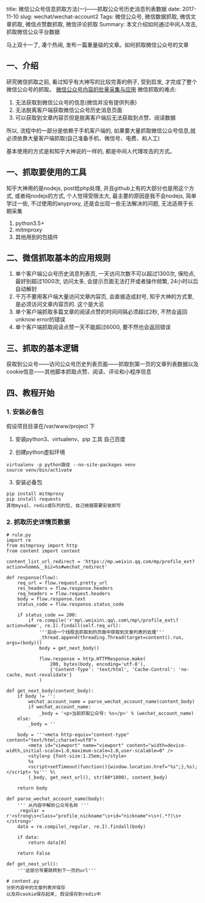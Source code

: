 title: 微信公众号信息抓取方法(一)——抓取公众号历史消息列表数据
date: 2017-11-10
slug: wechat/wechat-account2
Tags: 微信公众号, 微信数据抓取, 微信文章抓取, 微信点赞数抓取, 微信评论抓取
Summary: 本文介绍如何通过中间人攻击, 抓取微信公众平台数据

马上双十一了, 凑个热闹, 发布一篇重量级的文章。如何抓取微信公众号的文章

## 一、介绍
研究微信抓取之前, 看过知乎有大神写的比较完善的例子, 受到启发, 才完成了整个微信公众号的抓取。
[微信公众号内容的批量采集与应用](https://zhuanlan.zhihu.com/c_65943221)
微信抓取的难点:
1. 无法获取到微信公众号的信息(微信并没有提供列表)
2. 无法脱离客户端获取微信公众号历史消息页面
3. 可以获取到文章内容页但是脱离客户端后无法获取到点赞、阅读数据

所以, 流程中的一部分是依赖于手机客户端的, 如果要大量抓取微信公众号信息,就必须依靠大量客户端抓取(自己准备手机、微信号、电费、和人工)

基本使用的方式是和知乎大神说的一样的, 都是中间人代理攻击的方式。

## 一、抓取要使用的工具
知乎大神用的是nodejs, post给php处理, 并且github上有的大部分也是用这个方式, 或者纯nodejs的方式, 个人觉得受限太大, 最主要的原因是我不会nodejs, 简单学过一些, 不过使用的anyproxy, 还是会出现一些无法解决的问题, 无法适用于长期采集

1. python3.5+
2. mitmproxy
3. 其他用到的包插件

## 二、微信抓取基本的应用规则
1. 单个客户端公众号历史消息列表页, 一天访问次数不可以超过1300次, 保险点, 最好别超过1000次, 访问太多, 会提示页面无法打开或者操作频繁, 24小时以后自动解封
2. 千万不要用客户端大量访问文章内容页, 会直接造成封号, 知乎大神的方式里, 是必须访问文章内容页的. 这个是大忌
3. 单个客户端抓取多篇文章的阅读点赞的时间间隔必须超过2秒, 不然会返回unknow error的错误
4. 单个客户端抓取阅读点赞一天不能超过6000, 要不然也会返回错误

## 三、抓取的基本逻辑
获取到公众号——访问公众号历史列表页面——抓取到第一页的文章列表数据以及cookie信息——其他脚本抓取点赞、阅读、评论和小程序信息

## 四、教程开始
### 1. 安装必备包
假设项目目录在/var/www/project 下

1. 安装python3、virtualenv、pip 工具
自己百度

2. 创建python虚拟环境
```
virtualenv -p python路径 --no-site-packages venv
source venv/bin/activate
```

3. 安装必备包
```
pip install mitmproxy
pip install requests
其他mysql、redis或队列的包, 自己根据需要安装即可
```

### 2. 抓取历史详情页数据
```
# rule.py
import re
from mitmproxy import http
from content import content

content_list_url_redirect = 'https://mp.weixin.qq.com/mp/profile_ext?action=home&__biz=%s#wechat_redirect'

def response(flow):
    req_url = flow.request.pretty_url
    res_headers = flow.response.headers
    req_headers = flow.request.headers
    body = flow.response.text
    status_code = flow.response.status_code

    if status_code == 200:
        if re.compile('r'mp\.weixin\.qq\.com\/mp\/profile_ext\?action=home', re.I).findall(self.req_url):
            '''启动一个线程去抓取到的页面中获取到文章列表的处理'''
            _thread.append(threading.Thread(target=content().run, args=(body)))
            body = get_next_body()

            flow.response = http.HTTPResponse.make(
                200, bytes(body, encoding='utf-8'),
                {'Content-Type': 'text/html', 'Cache-Control': 'no-cache, must-revalidate'}
            )

def get_next_body(content_body):
    if body != '':
        wechat_account_name = parse_wechat_account_name(content_body)
        if wechat_account_name:
            _body = '<p>当前抓取公众号: %s</p>' % (wechat_account_name)
    else:
        _body = ''

    body = '''<meta http-equiv="content-type" content="text/html;charset=utf8">
        <meta id="viewport" name="viewport" content="width=device-width,initial-scale=1.0,maximum-scale=1.0,user-scalable=0" />
        <style>p {font-size:1.25em;}</style>
        %s
        <script>setTimeout(function(){window.location.href="%s";},%s);</script> %s''' %\
        (_body, get_next_url(), str(80*1000), content_body)

    return body

def parse_wechat_account_name(body):
    ''' 从内容中解析公众号名称 '''
    _regular = r'<strong\s+class="profile_nickname"\s+id="nickname">\s+(.*?)\s+</strong>'
    data = re.compile(_regular, re.I).findall(body)

    if data:
        return data[0]

    return False

def get_next_url():
    '''这部分写要跳转到下一页的url'''
```

```
# content.py
分析内容中的文章列表并保存
以及将cookie保存起来, 假设保存到redis中
```
